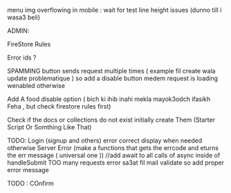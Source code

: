menu img overflowing in mobile : wait for test
line height issues (dunno till i wasa3 beli)

ADMIN:

FireStore Rules

Error ids ?

SPAMMING button sends request multiple times ( example fil create wala update problematique ) so add a disable button medem request is loading wenabled otherwise

Add A food disable option ( bich ki ihib inahi mekla mayok3odch ifasikh Feha , but check firestore rules first)

Check if the docs or collections do not exist initially create Them (Starter Script Or Somthing Like That)

TODO: Login (signup and others) error correct display when needed otherwise Server Error (make a functions that gets the errcode and eturns the err message ( universal one ))
//add await to all calls of async inside of handleSubmit
TOO many requests error sa3at fil mail validate so add proper error message

TODO : 
COnfirm 